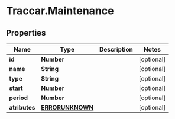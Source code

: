 # Traccar.Maintenance

## Properties
Name | Type | Description | Notes
------------ | ------------- | ------------- | -------------
**id** | **Number** |  | [optional] 
**name** | **String** |  | [optional] 
**type** | **String** |  | [optional] 
**start** | **Number** |  | [optional] 
**period** | **Number** |  | [optional] 
**atributes** | [**ERRORUNKNOWN**](ERRORUNKNOWN.md) |  | [optional] 


